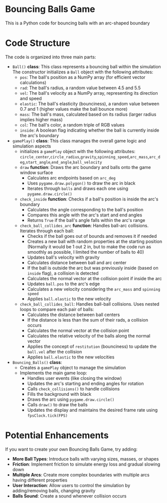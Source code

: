 # Bouncing Balls Game
This is a Python code for bouncing balls with an arc-shaped boundary
# Code Structure
The code is organized into three main parts:
* `Ball()` **class**:
This class represents a bouncing ball within the simulation
The constructor initializes a `Ball` object with the following attributes:
  + `pos`: The ball's position as a NumPy array (for efficient vector calculations)
  + `rad`: The ball's radius, a random value between 4.5 and 5.5
  + `vel`: The ball's velocity as a NumPy array, representing its direction and speed
  + `elastic`: The ball's elasticity (bounciness), a random value between 0.7 and 1 (higher values make the ball bounce more)
  + `mass`: The ball's mass, calculated based on its radius (larger radius implies higher mass)
  + `col`: The ball's color, a random triple of RGB values
  + `inside`: A boolean flag indicating whether the ball is currently inside the arc's boundary
* `gamePlay()` **class**:
This class manages the overall game logic and simulation aspects
  + initializes a `gamePlay` object with the following attributes:
  `circle_center`,`circle_radius`,`gravity`,`spinning_speed`,`arc_mass`,`arc_deg`,`start_angle`,`end_angle`,`ball_velocity`
  + `draw` **function**:
  Draws the arc boundary and balls onto the game window surface
    - Calculates arc endpoints based on `arc_deg`
    - Uses `pygame.draw.polygon()` to draw the arc in black
    - Iterates through `balls` and draws each one using `pygame.draw.circle()`
  + `check_inside` **function**:
  Checks if a ball's position is inside the arc's boundary
    - Calculates the angle corresponding to the ball's position
    - Compares this angle with the arc's start and end angles
    - Returns `True` if the ball's angle falls within the arc's range
  + `check_ball_collides_arc` **function**:
  Handles ball-arc collisions. Iterates through each ball:
    - Checks if the ball goes out of bounds and removes it if needed
    - Creates a new ball with random properties at the starting position
      (Normally it would be 1 out 2 in, but to make the code run as smoothly as possible, I limited the number of balls to 40)
    - Updates ball's velocity with gravity
    - Calculates distance between ball and arc center
    - If the ball is outside the arc but was previously inside (based on `inside` flag), a collision is detected
    - Calculates the normal vector at the collision point if inside the arc
    - Updates `ball.pos` to the arc's edge
    - Calculates a new velocity considering the `arc_mass` and `spinning speed`
    - Applies `ball.elastic` to the new velocity
  + `check_ball_collides_ball`:
  Handles ball-ball collisions. Uses nested loops to compare each pair of balls:
    - Calculates the distance between ball centers
    - If the distance is less than the sum of their rads, a collision occurs
    - Calculates the normal vector at the collision point
    - Calculates the relative velocity of the balls along the normal vector
    - Applies the concept of `restitution` (bounciness) to update the `ball.vel` after the collision
    - Applies `ball.elastic` to the new velocities
* `Bouncing_Balls()` **class**:
  + Creates a `gamePlay` object to manage the simulation
  + Implements the main game loop:
    - Handles user events (like closing the window)
    - Updates the arc's starting and ending angles for rotation
    - Calls `check_collisions()` to handle collisions
    - Fills the background with black
    - Draws the arc using `pygame.draw.circle()`
    - Calls `draw()` to draw the balls
    - Updates the display and maintains the desired frame rate using `fpsClock.tick(FPS)`
# Potential Enhancements
If you want to create your own Bouncing Balls Game, try adding:
* **More Ball Types**: Introduce balls with varying sizes, masses, or shapes
* **Friction**: Implement friction to simulate energy loss and gradual slowing down
* **Multiple Arcs**: Create more complex boundaries with multiple arcs having different properties
* **User Interaction**: Allow users to control the simulation by adding/removing balls, changing gravity
* **Balls Sound**: Create a sound whenever collision occurs

